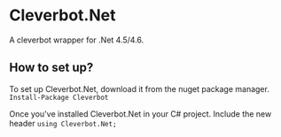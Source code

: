 # Cleverbot.Net
A cleverbot wrapper for .Net 4.5/4.6.

## How to set up?
To set up Cleverbot.Net, download it from the nuget package manager.
```Install-Package Cleverbot```

Once you've installed Cleverbot.Net in your C# project. Include the new header `using Cleverbot.Net;`
